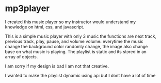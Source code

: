# mp3player
I created this music player so my instructor would understand my knowledge on html, css, and javascript.

This is a simple music player with only 3 music the functions are next track, previous track, play, pause, and volume volume.
everytime the music change the background color randomly change, the image also change base on what music is playing.
The playlist is static and its stored in an array of objects.

I am sorry if my design is bad I am not that creative.

I wanted to make the playlist dynamic using api but I dont have a lot of time
